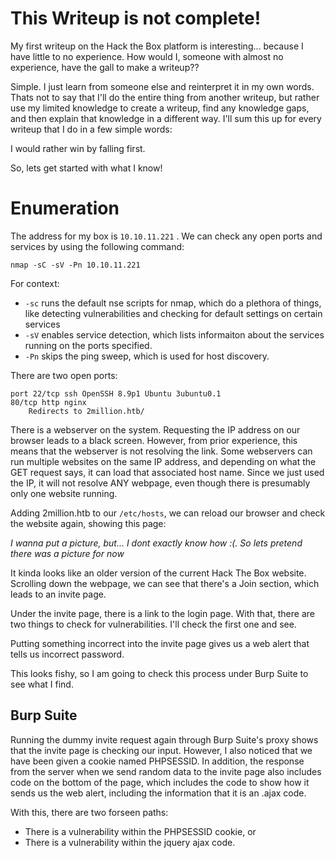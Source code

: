 # This Writeup is not complete!
My first writeup on the Hack the Box platform is interesting... because I have little to no experience. How would I, someone with almost no experience, have the gall to make a writeup??

Simple. I just learn from someone else and reinterpret it in my own words. Thats not to say that I'll do the entire thing from another writeup, but rather use my limited knowledge to create a writeup, find any knowledge gaps, and then explain that knowledge in a different way. I'll sum this up for every writeup that I do in a few simple words:

I would rather win by falling first.

So, lets get started with what I know!

# Enumeration
The address for my box is `10.10.11.221` . We can check any open ports and services by using the following command:

`nmap -sC -sV -Pn 10.10.11.221`

For context:
* `-sc` runs the default nse scripts for nmap, which do a plethora of things, like detecting vulnerabilities and checking for default settings on certain services
* `-sV` enables service detection, which lists informaiton about the services running on the ports specified.
* `-Pn` skips the ping sweep, which is used for host discovery.

There are two open ports:

```
port 22/tcp ssh OpenSSH 8.9p1 Ubuntu 3ubuntu0.1
80/tcp http nginx
	Redirects to 2million.htb/
```

There is a webserver on the system. Requesting the IP address on our browser leads to a black screen. However, from prior experience, this means that the webserver is not resolving the link. Some webservers can run multiple websites on the same IP address, and depending on what the GET request says, it can load that associated host name. Since we just used the IP, it will not resolve ANY webpage, even though there is presumably only one website running.

Adding 2million.htb to our `/etc/hosts`, we can reload our browser and check the website again, showing this page:

*I wanna put a picture, but... I dont exactly know how :(. So lets pretend there was a picture for now*

It kinda looks like an older version of the current Hack The Box website. Scrolling down the webpage, we can see that there's a Join section, which leads to an invite page.

Under the invite page, there is a link to the login page. With that, there are two things to check for vulnerabilities. I'll check the first one and see.

Putting something incorrect into the invite page gives us a web alert that tells us incorrect password.

This looks fishy, so I am going to check this process under Burp Suite to see what I find.

## Burp Suite
Running the dummy invite request again through Burp Suite's proxy shows that the invite page is checking our input. However, I also noticed that we have been given a cookie named PHPSESSID. 
In addition, the response from the server when we send random data to the invite page also includes code on the bottom of the page, which includes the code to show how it sends us the web alert, including the information that it is an .ajax code.

With this, there are two forseen paths:
* There is a vulnerability within the PHPSESSID cookie, or
* There is a vulnerability within the jquery ajax code.